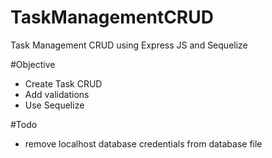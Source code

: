 # TaskManagementCRUD

Task Management CRUD using Express JS and Sequelize

#Objective

- Create Task CRUD
- Add validations
- Use Sequelize

#Todo

- remove localhost database credentials from database file

